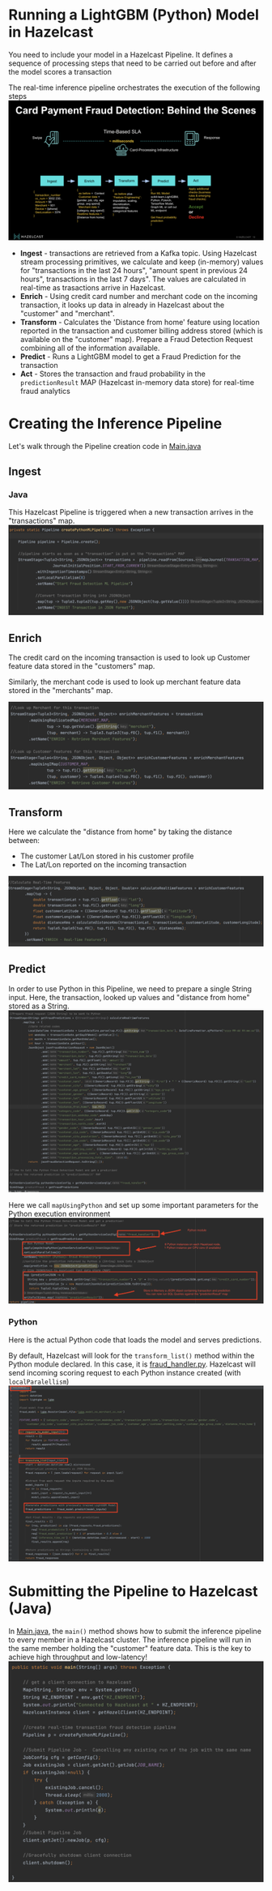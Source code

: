 # Running a LightGBM (Python) Model in Hazelcast

You need to include your model in a Hazelcast Pipeline. It defines a sequence of processing steps that need to be carried out before and after the model scores a transaction

The real-time inference pipeline orchestrates the execution of the following steps
![Realtime fraud detection pipeline: behind the scenes](./images/pipeline.png)

* **Ingest** - transactions are retrieved from a Kafka topic. Using Hazelcast stream processing primitives, we calculate and keep (in-memory) values for "transactions in the last 24 hours", "amount spent in previous 24 hours", transactions in the last 7 days". The values are calculated in real-time as trasactions arrive in Hazelcast. 
* **Enrich** - Using credit card number and merchant code on the incoming transaction, it looks up data in already in Hazelcast about the "customer" and "merchant". 
* **Transform** - Calculates the 'Distance from home' feature using location reported in the transaction and customer billing address stored (which is available on the "customer" map). Prepare a Fraud Detection Request combining all of the information available.
* **Predict** - Runs a LightGBM model to get a Fraud Prediction for the transaction
* **Act** - Stores the transaction and fraud probability in the `predictionResult` MAP (Hazelcast in-memory data store) for real-time fraud analytics


# Creating the Inference Pipeline
Let's walk through the Pipeline creation code in [Main.java](./deploy-jobs/src/main/java/org/example/Main.java)

## Ingest

### Java
This Hazelcast Pipeline is triggered when a new transaction arrives in the "transactions" map.
![Ingest](./images/create-pipeline.png)

## Enrich 
The credit card on the incoming transaction is used to look up Customer feature data stored in the "customers" map.

Similarly, the merchant code is used to look up merchant feature data stored in the "merchants" map.

![Enrich](./images/feature-look-up.png)

## Transform
Here we calculate the "distance from home" by taking the distance between:
* The customer Lat/Lon stored in his customer profile
* The Lat/Lon reported on the incoming transaction

![Transform](./images/real-time-feature.png)

## Predict

In order to use Python in this Pipeline, we need to prepare a single String input. Here, the transaction, looked up values and "distance from home" stored as a String.
![Predict](./images/python-input-string.png)

Here we call `mapUsingPython` and set up some important parameters for the Python execution environment
![Predict](./images/python-execution.png)

### Python

Here is the actual Python code that loads the model and serves predictions.  

By default, Hazelcast will look for the `transform_list()` method within the Python module declared. In this case, it is [fraud_handler.py](./deploy-jobs/src/main/resources/org/example/fraud_handler.py). Hazelcast will send incoming scoring request to each Python instance created (with `localParalellism`)
![Predict](./images/python-ml-code.png)


# Submitting the Pipeline to Hazelcast (Java)

In [Main.java](./deploy-jobs/src/main/java/org/example/Main.java), the `main()` method shows how to submit the inference pipeline to every member in a Hazelcast cluster. The inference pipeline will run in the same member holding the "customer" feature data. This is the key to achieve high throughput and low-latency!
![Submit pipeline](./images/submit-pipeline.png)
